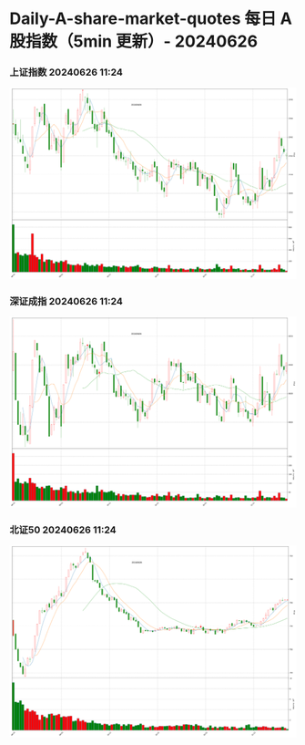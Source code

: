 
# Daily-A-share-market-quotes 每日 A 股指数（5min 更新）- 20240626

### 上证指数 20240626 11:24
![](./fig/2024/6/20240626-sh000001.png)

### 深证成指 20240626 11:24
![](./fig/2024/6/20240626-sz399001.png)

### 北证50 20240626 11:24
![](./fig/2024/6/20240626-bj899050.png)
